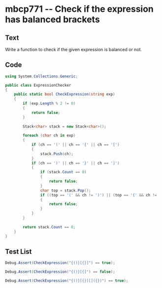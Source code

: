 # mbcp771 -- Check if the expression has balanced brackets

## Text

Write a function to check if the given expression is balanced or not.

## Code

```csharp
using System.Collections.Generic;

public class ExpressionChecker
{
    public static bool CheckExpression(string exp)
    {
        if (exp.Length % 2 != 0)
        {
            return false;
        }
        
        Stack<char> stack = new Stack<char>();
        
        foreach (char ch in exp)
        {
            if (ch == '(' || ch == '{' || ch == '[')
            {
                stack.Push(ch);
            }
            if (ch == ')' || ch == '}' || ch == ']')
            {
                if (stack.Count == 0)
                {
                    return false;
                }
                char top = stack.Pop();
                if ((top == '(' && ch != ')') || (top == '{' && ch != '}') || (top == '[' && ch != ']'))
                {
                    return false;
                }
            }
        }
        
        return stack.Count == 0;
    }
}
```

## Test List

```csharp
Debug.Assert(CheckExpression("{()}[{}]") == true);
```

```csharp
Debug.Assert(CheckExpression("{()}[{]") == false);
```

```csharp
Debug.Assert(CheckExpression("{()}[{}][]({})") == true);
```
